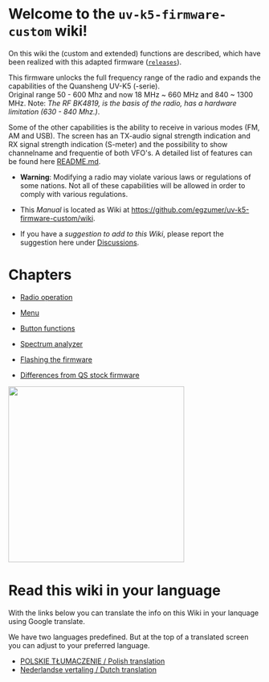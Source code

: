 # Welcome to the `uv-k5-firmware-custom` wiki!

On this wiki the (custom and extended) functions are described, which have been realized with this adapted firmware ([`releases`](https://github.com/egzumer/uv-k5-firmware-custom/releases)).

This firmware unlocks the full frequency range of the radio and expands the capabilities of the Quansheng UV-K5 (-serie).  
Original range 50 - 600 Mhz and now 18 MHz ~ 660 MHz and 840 ~ 1300 MHz. 
Note: _The RF BK4819, is the basis of the radio, has a hardware limitation (630 - 840 Mhz.)_.

Some of the other capabilities is the ability to receive in various modes (FM, AM and USB). 
The screen has an TX-audio signal strength indication and RX signal strength indication (S-meter) and the possibility to show channelname and frequentie of both VFO's. A detailed list of features can be found here [README.md](https://github.com/egzumer/uv-k5-firmware-custom#readme).


* **Warning**: Modifying a radio may violate various laws or regulations of some nations. Not all of these capabilities will be allowed in order to comply with various regulations. 

* This _Manual_ is located as Wiki at https://github.com/egzumer/uv-k5-firmware-custom/wiki.

* If you have a _suggestion to add to this Wiki_, please report the suggestion here under [Discussions](https://github.com/egzumer/uv-k5-firmware-custom/discussions?discussions_q=).

# Chapters

* [Radio operation](https://github.com/egzumer/uv-k5-firmware-custom/wiki/Radio-operation)

* [Menu](https://github.com/egzumer/uv-k5-firmware-custom/wiki/Menu)

* [Button functions](https://github.com/egzumer/uv-k5-firmware-custom/wiki/Button-functions)

* [Spectrum analyzer](https://github.com/egzumer/uv-k5-firmware-custom/wiki/Spectrum-analyzer)

* [Flashing the firmware](https://github.com/egzumer/uv-k5-firmware-custom/wiki/Flashing-the-firmware)

* [Differences from QS stock firmware](https://github.com/egzumer/uv-k5-firmware-custom/wiki/Differences-from-QS-stock-firmware)


<img src="https://github.com/egzumer/uv-k5-firmware-custom/assets/148579604/0ee03884-c7c3-4346-b338-15c9e8abd991" width=350>


# Read this wiki in your language

With the links below you can translate the info on this Wiki in your lanquage using Google translate.

We have two languages predefined. But at the top of a translated screen you can adjust to your preferred language. 

* [POLSKIE TŁUMACZENIE / Polish translation](https://github-com.translate.goog/egzumer/uv-k5-firmware-custom/wiki?_x_tr_sl=en&_x_tr_tl=pl&_x_tr_hl=pl&_x_tr_pto=wapp)<BR>
* [Nederlandse vertaling / Dutch translation](https://github-com.translate.goog/egzumer/uv-k5-firmware-custom/wiki?_x_tr_sl=en&_x_tr_tl=nl&_x_tr_hl=nl&_x_tr_pto=wapp)<BR>
